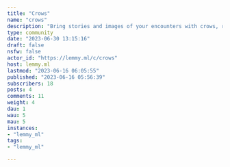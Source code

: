 ```yaml
---
title: "Crows" 
name: "crows"
description: "Bring stories and images of your encounters with crows, ravens, and other corvids."
type: community
date: "2023-06-30 13:15:16"
draft: false
nsfw: false
actor_id: "https://lemmy.ml/c/crows"
host: lemmy.ml
lastmod: "2023-06-16 06:05:55"
published: "2023-06-16 05:56:39"
subscribers: 18
posts: 4
comments: 11
weight: 4
dau: 1
wau: 5
mau: 5
instances:
- "lemmy_ml"
tags: 
- "lemmy_ml"

---
```


